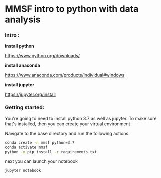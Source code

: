 # MMSF intro to python with data analysis

### Intro : 

**install python**

https://www.python.org/downloads/

**install anaconda**

https://www.anaconda.com/products/individual#windows

**install jupyter**

https://jupyter.org/install

### Getting started:
You're going to need to install python 3.7 as well as jupyter. To make sure that's installed, then you can create your virtual environment 

Navigate to the base directory and run the following actions.


```bash
conda create -n mmsf python=3.7
conda activate mmsf
python -m pip install -r requirements.txt 
```

next you can launch your notebook

```bash
jupyter notebook
```